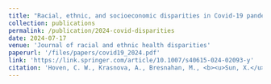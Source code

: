 ```yaml
---
title: "Racial, ethnic, and socioeconomic disparities in Covid-19 pandemic worries"
collection: publications
permalink: /publication/2024-covid-disparities
date: 2024-07-17
venue: 'Journal of racial and ethnic health disparities'
paperurl: '/files/papers/covid19_2024.pdf'
link: 'https://link.springer.com/article/10.1007/s40615-024-02093-y'
citation: 'Hoven, C. W., Krasnova, A., Bresnahan, M., <b><u>Sun, X.</u></b>, Musa, G., Geronazzo-Alman, L., ... & Cheslack-Postava, K. (2024). Racial, ethnic, and socioeconomic disparities in Covid-19 pandemic worries. <i>Journal of racial and ethnic health disparities</i>, 1-9.'
---
```

